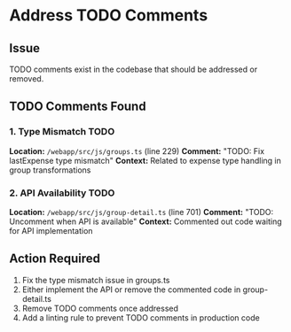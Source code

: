 # Address TODO Comments

## Issue
TODO comments exist in the codebase that should be addressed or removed.

## TODO Comments Found

### 1. Type Mismatch TODO
**Location:** `/webapp/src/js/groups.ts` (line 229)
**Comment:** "TODO: Fix lastExpense type mismatch"
**Context:** Related to expense type handling in group transformations

### 2. API Availability TODO  
**Location:** `/webapp/src/js/group-detail.ts` (line 701)
**Comment:** "TODO: Uncomment when API is available"
**Context:** Commented out code waiting for API implementation

## Action Required
1. Fix the type mismatch issue in groups.ts
2. Either implement the API or remove the commented code in group-detail.ts
3. Remove TODO comments once addressed
4. Add a linting rule to prevent TODO comments in production code